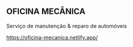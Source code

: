
<h2>OFICINA MECÂNICA</h2>

Serviço de manutenção & reparo de automóveis

https://oficina-mecanica.netlify.app/
